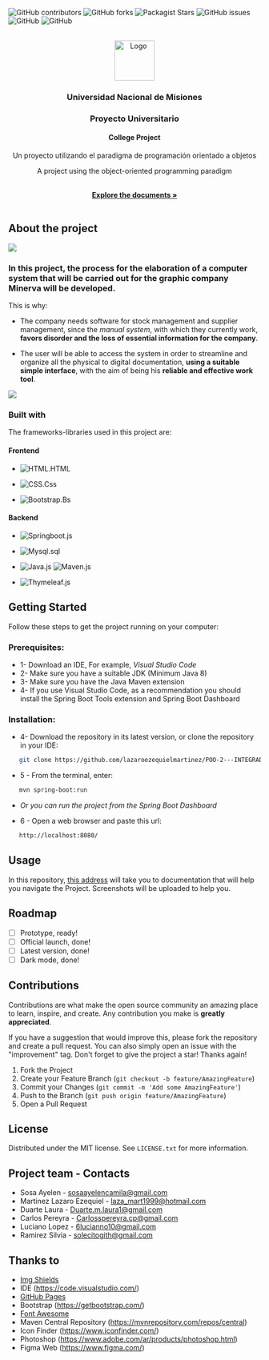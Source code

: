 ![GitHub contributors](https://img.shields.io/github/contributors/lazaroezequielmartinez/POO-2---INTEGRADOR?style=for-the-badge)
![GitHub forks](https://img.shields.io/github/forks/lazaroezequielmartinez/POO-2---INTEGRADOR?style=for-the-badge)
![Packagist Stars](https://img.shields.io/packagist/stars/lazaroezequielmartinez/POO-2---INTEGRADOR?style=for-the-badge)
![GitHub issues](https://img.shields.io/github/issues/lazaroezequielmartinez/POO-2---INTEGRADOR?style=for-the-badge)
![GitHub](https://img.shields.io/github/license/lazaroezequielmartinez/POO-2---INTEGRADOR?color=DF7A00&style=for-the-badge)
![GitHub](https://img.shields.io/badge/LinkedIn-0077B5?style=for-the-badge&logo=linkedin&logoColor=white)

<!-- PROJECT LOGO -->
<br />
<div align="center">
  <a href="https://github.com/lazaroezequielmartinez/POO-2---INTEGRADOR/blob/main/Imagenes/669948_html_code_coding_programming_web_icon.png">
    <img src="https://github.com/lazaroezequielmartinez/POO-2---INTEGRADOR/blob/main/Imagenes/669948_html_code_coding_programming_web_icon.png" alt="Logo" width="80" height="80">
  </a>

  <h3 align="center">Universidad Nacional de Misiones</h3>
  <h3 align="center">Proyecto Universitario</h3>
  <h4 align="center">College Project</h4>

  <p align="center">  
    Un proyecto utilizando el paradigma de programación orientado a objetos
    <p align="center">A project using the object-oriented programming paradigm</p>
    <br />
    <a href="https://github.com/lazaroezequielmartinez/POO-2---INTEGRADOR"><strong>Explore the documents »</strong></a>
    <br />
    <br />
  </p>
</div>

## About the project

<img src= "https://github.com/lazaroezequielmartinez/POO-2---INTEGRADOR/blob/main/Imagenes/Portada.jpg">

### In this project, the process for the elaboration of a computer system that will be carried out for the graphic company Minerva will be developed.

This is why:

* The company needs software for stock management and supplier management, since the *manual system*, with which they currently work, **favors disorder and the loss of essential information for the company**.

* The user will be able to access the system in order to streamline and organize all the physical to digital documentation, **using a suitable simple interface**, with the aim of being his **reliable and effective work tool**.

<img src="https://github.com/lazaroezequielmartinez/POO-2---INTEGRADOR/blob/main/Imagenes/Portada1.jpg">

### Built with

The frameworks-libraries used in this project are: 

#### Frontend

* ![HTML.HTML]

* ![CSS.Css]

* ![Bootstrap.Bs]

#### Backend

* ![Springboot.js]

* ![Mysql.sql]

* ![Java.js]  ![Maven.js] 
  
* ![Thymeleaf.js]

## Getting Started

Follow these steps to get the project running on your computer:

### Prerequisites:

* 1- Download an IDE, For example, *Visual Studio Code*
* 2- Make sure you have a suitable JDK (Minimum Java 8)
* 3- Make sure you have the Java Maven extension
* 4- If you use Visual Studio Code, as a recommendation you should install the Spring Boot Tools extension and Spring Boot Dashboard

### Installation:

* 4- Download the repository in its latest version, or
clone the repository in your IDE: 

```sh
   git clone https://github.com/lazaroezequielmartinez/POO-2---INTEGRADOR
   ```

* 5 - From the terminal, enter:

```sh
   mvn spring-boot:run
   ```
*  *Or you can run the project from the Spring Boot Dashboard*

* 6 - Open a web browser and paste this url:

```sh
   http://localhost:8080/
   ```

## Usage

In this repository, [this address](https://github.com/lazaroezequielmartinez/POO-2---INTEGRADOR/tree/main/.test/.idea) will take you to documentation that will help you navigate the Project. Screenshots will be uploaded to help you.

## Roadmap

- [ ] Prototype, ready!
- [ ] Official launch, done!
- [ ] Latest version, done!
- [ ] Dark mode, done!

## Contributions

Contributions are what make the open source community an amazing place to learn, inspire, and create. Any contribution you make is **greatly appreciated**.

If you have a suggestion that would improve this, please fork the repository and create a pull request. You can also simply open an issue with the "improvement" tag.
Don't forget to give the project a star! Thanks again!

1. Fork the Project
2. Create your Feature Branch (`git checkout -b feature/AmazingFeature`)
3. Commit your Changes (`git commit -m 'Add some AmazingFeature'`)
4. Push to the Branch (`git push origin feature/AmazingFeature`)
5. Open a Pull Request

## License

Distributed under the MIT license. See `LICENSE.txt` for more information.

## Project team - Contacts

- Sosa Ayelen - sosaayelencamila@gmail.com
- Martinez Lazaro Ezequiel - laza_mart1999@hotmail.com 
- Duarte Laura - Duarte.m.laura1@gmail.com
- Carlos Pereyra - Carlosspereyra.cp@gmail.com
- Luciano Lopez - 6lucianno10@gmail.com
- Ramirez Silvia - solecitogith@gmail.com

## Thanks to

* [Img Shields](https://shields.io)
* IDE (https://code.visualstudio.com/)
* [GitHub Pages](https://pages.github.com)
* Bootstrap (https://getbootstrap.com/)
* [Font Awesome](https://fontawesome.com)
* Maven Central Repository (https://mvnrepository.com/repos/central)
* Icon Finder (https://www.iconfinder.com/)
* Photoshop (https://www.adobe.com/ar/products/photoshop.html)
* Figma Web (https://www.figma.com/)


[Thymeleaf.js]: https://img.shields.io/badge/Thymeleaf-007918?style=for-the-badge&logo=thymeleaf

[Springboot.js]: https://img.shields.io/badge/Springboot-green?style=for-the-badge&logo=Spring

[HTML.html]: https://img.shields.io/badge/HTML-orange?style=for-the-badge&logo=html5

[CSS.Css]:https://img.shields.io/badge/CSS-blue?style=for-the-badge&logo=css3

[Bootstrap.Bs]:https://img.shields.io/badge/bootstrap-4D026A?style=for-the-badge&logo=bootstrap

[Mysql.sql]:https://img.shields.io/badge/MySql-BF8800?style=for-the-badge&logo=mysql

[java.js]:https://img.shields.io/badge/JAVA-BF8800?style=for-the-badge&logo=java

[Maven.js]:https://img.shields.io/badge/Maven-FE2358?style=for-the-badge&logo=apachemaven
